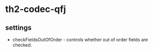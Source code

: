 # th2-codec-qfj

## settings

* checkFieldsOutOfOrder - controls whether out of order fields are checked.
